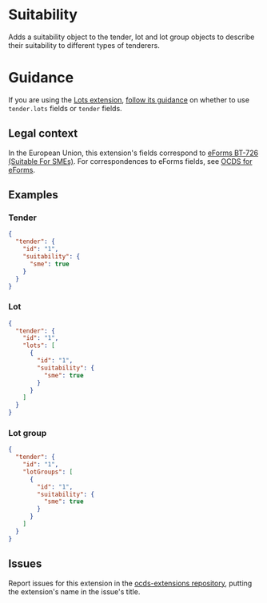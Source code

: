 # Suitability

Adds a suitability object to the tender, lot and lot group objects to describe their suitability to different types of tenderers.

# Guidance

If you are using the [Lots extension](https://extensions.open-contracting.org/en/extensions/lots/master/), [follow its guidance](https://extensions.open-contracting.org/en/extensions/lots/master/#usage) on whether to use `tender.lots` fields or `tender` fields.

## Legal context

In the European Union, this extension's fields correspond to [eForms BT-726 (Suitable For SMEs)](https://github.com/eForms/eForms). For correspondences to eForms fields, see [OCDS for eForms](https://standard.open-contracting.org/profiles/eforms/latest/en/).

## Examples

### Tender

```json
{
  "tender": {
    "id": "1",
    "suitability": {
      "sme": true
    }
  }
}
```

### Lot

```json
{
  "tender": {
    "id": "1",
    "lots": [
      {
        "id": "1",
        "suitability": {
          "sme": true
        }
      }
    ]
  }
}
```

### Lot group

```json
{
  "tender": {
    "id": "1",
    "lotGroups": [
      {
        "id": "1",
        "suitability": {
          "sme": true
        }
      }
    ]
  }
}
```

## Issues

Report issues for this extension in the [ocds-extensions repository](https://github.com/open-contracting/ocds-extensions/issues), putting the extension's name in the issue's title.
